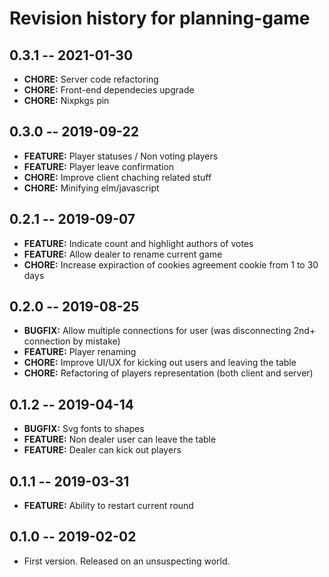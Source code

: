 # Revision history for planning-game

## 0.3.1 -- 2021-01-30

* **CHORE:** Server code refactoring
* **CHORE:** Front-end dependecies upgrade
* **CHORE:** Nixpkgs pin

## 0.3.0 -- 2019-09-22

* **FEATURE:** Player statuses / Non voting players
* **FEATURE:** Player leave confirmation
* **CHORE:** Improve client chaching related stuff
* **CHORE:** Minifying elm/javascript

## 0.2.1 -- 2019-09-07

* **FEATURE:** Indicate count and highlight authors of votes
* **FEATURE:** Allow dealer to rename current game
* **CHORE:** Increase expiraction of cookies agreement cookie from 1 to 30 days

## 0.2.0 -- 2019-08-25

* **BUGFIX:** Allow multiple connections for user (was disconnecting 2nd+ connection by mistake)
* **FEATURE:** Player renaming
* **CHORE:** Improve UI/UX for kicking out users and leaving the table
* **CHORE:** Refactoring of players representation (both client and server)

## 0.1.2 -- 2019-04-14

* **BUGFIX:** Svg fonts to shapes
* **FEATURE:** Non dealer user can leave the table
* **FEATURE:** Dealer can kick out players

## 0.1.1 -- 2019-03-31

* **FEATURE:** Ability to restart current round

## 0.1.0 -- 2019-02-02

* First version. Released on an unsuspecting world.
